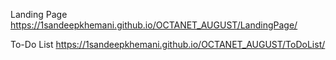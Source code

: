 Landing Page
https://1sandeepkhemani.github.io/OCTANET_AUGUST/LandingPage/

To-Do List
https://1sandeepkhemani.github.io/OCTANET_AUGUST/ToDoList/

